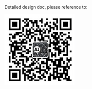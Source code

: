 Detailed design doc, please reference to:

![image](https://github.com/Oreobird/effect3d/blob/master/wechat.jpg)
